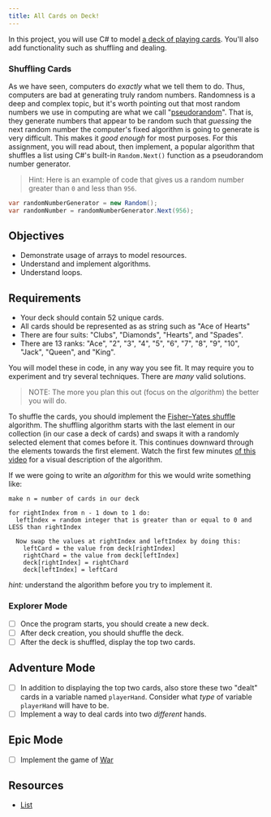 ```yaml
---
title: All Cards on Deck!
---
```


<!-- prettier-ignore-start -->

In this project, you will use C# to model [a deck of playing cards](https://en.wikipedia.org/wiki/standard_52-card_deck). You'll also add functionality such as shuffling and dealing.

### Shuffling Cards

As we have seen, computers do _exactly_ what we tell them to do. Thus, computers are bad at generating truly random numbers. Randomness is a deep and complex topic, but it's worth pointing out that most random numbers we use in computing are what we call "[pseudorandom](https://en.wikipedia.org/wiki/pseudorandomness)". That is, they generate numbers that appear to be random such that _guessing_ the next random number the computer's fixed algorithm is going to generate is very difficult. This makes it _good enough_ for most purposes. For this assignment, you will read about, then implement, a popular algorithm that shuffles a list using C#'s built-in `Random.Next()` function as a pseudorandom number generator.

> Hint: Here is an example of code that gives us a random number greater than `0` and less than `956`.

```csharp
var randomNumberGenerator = new Random();
var randomNumber = randomNumberGenerator.Next(956);
```

## Objectives

- Demonstrate usage of arrays to model resources.
- Understand and implement algorithms.
- Understand loops.

## Requirements

- Your deck should contain 52 unique cards.
- All cards should be represented as as string such as "Ace of Hearts"
- There are four suits: "Clubs", "Diamonds", "Hearts", and "Spades".
- There are 13 ranks: "Ace", "2", "3", "4", "5", "6", "7", "8", "9", "10",
  "Jack", "Queen", and "King".

You will model these in code, in any way you see fit. It may require you to experiment and try several techniques. There are _many_ valid solutions.

> NOTE: The more you plan this out (focus on the _algorithm_) the better you will do.

To shuffle the cards, you should implement the [Fisher–Yates shuffle](https://en.wikipedia.org/wiki/Fisher%E2%80%93Yates_shuffle) algorithm. The shuffling algorithm starts with the last element in our collection (in our case a deck of cards) and swaps it with a randomly selected element that comes before it. This continues downward through the elements towards the first element. Watch the first few minutes [of this video](https://www.youtube.com/watch?v=tLxBwSL3lPQ) for a visual description of the algorithm.

If we were going to write an _algorithm_ for this we would write something like:

```
make n = number of cards in our deck

for rightIndex from n - 1 down to 1 do:
  leftIndex = random integer that is greater than or equal to 0 and LESS than rightIndex

  Now swap the values at rightIndex and leftIndex by doing this:
    leftCard = the value from deck[rightIndex]
    rightChard = the value from deck[leftIndex]
    deck[rightIndex] = rightChard
    deck[leftIndex] = leftCard
```

_hint:_ understand the algorithm before you try to implement it.

### Explorer Mode

- [ ] Once the program starts, you should create a new deck.
- [ ] After deck creation, you should shuffle the deck.
- [ ] After the deck is shuffled, display the top two cards.

## Adventure Mode

- [ ] In addition to displaying the top two cards, also store these two "dealt" cards in a variable named `playerHand`. Consider what _type_ of variable `playerHand` will have to be.
- [ ] Implement a way to deal cards into two _different_ hands.

## Epic Mode

- [ ] Implement the game of [War][1]

[1]: https://en.wikipedia.org/wiki/War_(card_game)

## Resources

- [List](https://docs.microsoft.com/en-us/dotnet/api/system.collections.generic.list-1?view=netcore-3.1)

<!-- prettier-ignore-end -->
